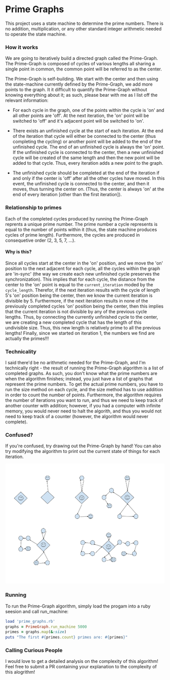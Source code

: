 # Prime Graphs
This project uses a state machine to determine the prime numbers. There is no addition, multiplication, or any other standard integer arithmetic needed to operate the state machine.

### How it works
We are going to iteratively build a directed graph called the Prime-Graph. The Prime-Graph is composed of cycles of various lengths all sharing a single point in common, the common point will be referred to as the center.

The Prime-Graph is self-building. We start with the center and then using the state-machine currently defined by the Prime-Graph, we add more points to the graph. It it difficult to quantify the Prime-Graph without knowing everything about it; as such, please bear with me as I list off the relevant information:

- For each cycle in the graph, one of the points within the cycle is 'on' and all other points are 'off'. At the next iteration, the 'on'  point will be switched to 'off' and it's adjacent point will be switched to 'on'.

- There exists an unfinished cycle at the start of each iteration. At the end of the iteration that cycle will either be connected to the center (thus completing the cycling) or another point will be added to the end of the unfinished cycle. The end of an unfinished cycle is always the 'on' point. If the unfinished cycle is connected to the center, then a new unfinished cycle will be created of the same length and then the new point will be added to that cycle. Thus, every iteration adds a new point to the graph.

- The unfinished cycle should be completed at the end of the iteration if and only if the center is 'off' after all the other cycles have moved. In this event, the unfinished cycle is connected to the center, and then it moves, thus turning the center on. (Thus, the center is always 'on' at the end of every iteration [other than the first iteration]).

### Relationship to primes
Each of the completed cycles produced by running the Prime-Graph reprents a unique prime number. The prime number a cycle represents is equal to the number of points within it (thus, the state machine produces cycles of prime length). Furthermore, the cycles are produced in consequetive order (2, 3, 5, 7, ...). 

#### Why is this?
Since all cycles start at the center in the 'on' position, and we move the 'on' position to the next adjacent for each cycle, all the cycles within the graph are 'in-sync' (the way we create each new unfinished cycle preserves the synchronization). This implies that for each cycle, the distance from the center to the 'on' point is equal to the `current_iteration` moded by the `cycle_length`. Therefor, if the next iteration results with the cycle of length 5's 'on' position being the center, then we know the current iteration is divisible by 5. Furthermore, if the next iteration results in none of the previously completed cycles 'on' position being the center, then this implies that the current iteration is not divisible by any of the previous cycle lengths. Thus, by connecting the currently unfinished cycle to the center, we are creating a new completed cycle that has the length of this undivisible size. Thus, this new length is relatively prime to all the previous lengths! Finally, since we started on iteration 1, the numbers we find are actually the primes!!!

### Technicality
I said there'd be no arithmetic needed for the Prime-Graph, and I'm technically right - the result of running the Prime-Graph algorithm is a list of completed graphs. As such, you don't know what the prime numbers are when the algorithm finishes; instead, you just have a list of graphs that represent the prime numbers. To get the actual prime numbers, you have to run the size method on each cycle, and the size method has to use addition in order to count the number of points. Furthermore, the algorithm requires the number of iterations you want to run, and thus we need to keep track of another counter with addition; however, if you had a computer with infinite memory, you would never need to halt the algorith, and thus you would not need to keep track of a counter (however, the algorithm would never complete).

### Confused?
If you're confused, try drawing out the Prime-Graph by hand! You can also try modifying the algorithm to print out the current state of things for each iteration.

![alt text](https://raw.githubusercontent.com/navyhockey56/prime_graphs/master/PrimeGraphProgression.png)

### Running
To run the Prime-Graph algorithm, simply load the progam into a ruby seesion and call run_machine:
```ruby
load 'prime_graphs.rb'
graphs = PrimeGraph.run_machine 5000
primes = graphs.map(&:size)
puts "The first #{primes.count} primes are: #{primes}"
```

### Calling Curious People
I would love to get a detailed analysis on the complexity of this algorithm! Feel free to submit a PR containing your explanation to the complexity of this alogrithm!

